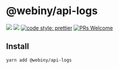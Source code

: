# @webiny/api-logs

[![](https://img.shields.io/npm/dw/@webiny/api-logs.svg)](https://www.npmjs.com/package/@webiny/api-logs)
[![](https://img.shields.io/npm/v/@webiny/api-logs.svg)](https://www.npmjs.com/package/@webiny/api-logs)
[![code style: prettier](https://img.shields.io/badge/code_style-prettier-ff69b4.svg?style=flat-square)](https://github.com/prettier/prettier)
[![PRs Welcome](https://img.shields.io/badge/PRs-welcome-brightgreen.svg?style=flat-square)](http://makeapullrequest.com)

## Install

```
yarn add @webiny/api-logs
```
